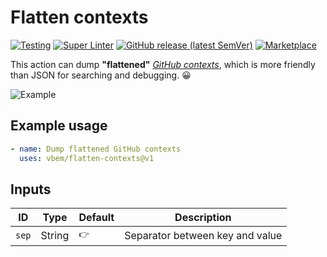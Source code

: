 # Flatten contexts
[![Testing](https://github.com/vbem/flatten-contexts/actions/workflows/test.yml/badge.svg)](https://github.com/vbem/flatten-contexts/actions/workflows/test.yml)
[![Super Linter](https://github.com/vbem/flatten-contexts/actions/workflows/linter.yml/badge.svg)](https://github.com/vbem/flatten-contexts/actions/workflows/linter.yml)
[![GitHub release (latest SemVer)](https://img.shields.io/github/v/release/vbem/flatten-contexts?label=Release&logo=github)](https://github.com/vbem/flatten-contexts/releases)
[![Marketplace](https://img.shields.io/badge/GitHub%20Actions-Marketplace-blue?logo=github)](https://github.com/marketplace/actions/flatten-contexts)

This action can dump **"flattened"** [*GitHub contexts*](https://docs.github.com/en/actions/learn-github-actions/contexts#example-printing-context-information-to-the-log), which is more friendly than JSON for searching and debugging. 😀

![Example](https://repository-images.githubusercontent.com/477080111/8cb0e9f1-a74f-44f1-8b50-c35cc3ad13e9 "vbem/flatten-contexts")

## Example usage

```yaml
- name: Dump flattened GitHub contexts
  uses: vbem/flatten-contexts@v1
```

## Inputs

ID | Type | Default | Description
--- | --- | --- | ---
`sep` | String | ` 👉 ` | Separator between key and value